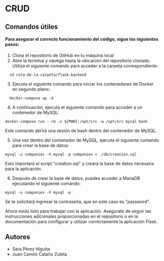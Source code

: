 # CRUD
## Comandos útiles

#### Para asegurar el correcto funcionamiento del código, sigue los siguientes pasos:

1.  Clona el repositorio de GitHub en tu máquina local
2.  Abre la terminal y navega hasta la ubicación del repositorio clonado. Utiliza el siguiente comando para acceder a la carpeta correspondiente:

```
  cd ruta-de-la-carpeta/flask-backend
```
3.  Ejecuta el siguiente comando para iniciar los contenedores de Docker en segundo plano:

```
  docker-compose up -d
```
4.  A continuación, ejecuta el siguiente comando para acceder a un contenedor de MySQL:	
```
docker-compose run --rm -v ${PWD}:/opt/src -w /opt/src mysql bash
```
Este comando abrirá una sesión de bash dentro del contenedor de MySQL.

5.  Una vez dentro del contenedor de MySQL, ejecuta el siguiente comando para crear la base de datos:
```
mysql -u companies -h mysql -p companies < ./db/creation.sql
```
Esto importará el script "creation.sql" y creará la base de datos necesaria para la aplicación.

6.  Después de crear la base de datos, puedes acceder a MariaDB ejecutando el siguiente comando:
```
mysql -u companies -h mysql -p
```
Se te solicitará ingresar la contraseña, que en este caso es "password".

Ahora estás listo para trabajar con la aplicación. Asegúrate de seguir las instrucciones adicionales proporcionadas en el repositorio o en la documentación para configurar y utilizar correctamente la aplicación Flask.

## Autores
- Sara Pérez Higuita
- Juan Camilo Cataño Zuleta

